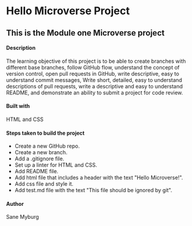 # Hello Microverse Project

## This is the Module one Microverse project

#### Description
The learning objective of this project is to be able to create branches with different base branches, follow GitHub flow, understand the concept of version control, open pull requests in GitHub, write descriptive, easy to understand commit messages, Write short, detailed, easy to understand descriptions of pull requests, write a descriptive and easy to understand README, and demonstrate an ability to submit a project for code review.  

#### Built with
HTML and CSS

#### Steps taken to build the project
- Create a new GitHub repo.
- Create a new branch.
- Add a .gitignore file.
- Set up a linter for HTML and CSS.
- Add README file.
- Add html file that includes a header with the text "Hello Microverse!".
- Add css file and style it.
- Add test.md file with the text "This file should be ignored by git".

#### Author 
Sane Myburg


